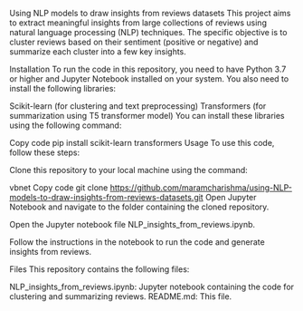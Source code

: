 Using NLP models to draw insights from reviews datasets
This project aims to extract meaningful insights from large collections of reviews using natural language processing (NLP) techniques. The specific objective is to cluster reviews based on their sentiment (positive or negative) and summarize each cluster into a few key insights.

Installation
To run the code in this repository, you need to have Python 3.7 or higher and Jupyter Notebook installed on your system. You also need to install the following libraries:

Scikit-learn (for clustering and text preprocessing)
Transformers (for summarization using T5 transformer model)
You can install these libraries using the following command:

Copy code
pip install scikit-learn transformers
Usage
To use this code, follow these steps:

Clone this repository to your local machine using the command:

vbnet
Copy code
git clone https://github.com/maramcharishma/using-NLP-models-to-draw-insights-from-reviews-datasets.git
Open Jupyter Notebook and navigate to the folder containing the cloned repository.

Open the Jupyter notebook file NLP_insights_from_reviews.ipynb.

Follow the instructions in the notebook to run the code and generate insights from reviews.

Files
This repository contains the following files:

NLP_insights_from_reviews.ipynb: Jupyter notebook containing the code for clustering and summarizing reviews.
README.md: This file.
